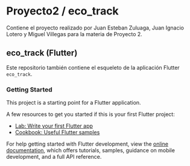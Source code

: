 # Proyecto2 / eco_track

Contiene el proyecto realizado por Juan Esteban Zuluaga, Juan Ignacio Lotero y Miguel Villegas para la materia de Proyecto 2.

## eco_track (Flutter)

Este repositorio también contiene el esqueleto de la aplicación Flutter `eco_track`.

### Getting Started

This project is a starting point for a Flutter application.

A few resources to get you started if this is your first Flutter project:

- [Lab: Write your first Flutter app](https://docs.flutter.dev/get-started/codelab)
- [Cookbook: Useful Flutter samples](https://docs.flutter.dev/cookbook)

For help getting started with Flutter development, view the
[online documentation](https://docs.flutter.dev/), which offers tutorials,
samples, guidance on mobile development, and a full API reference.
